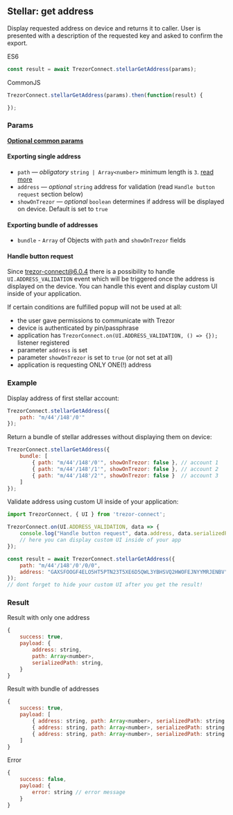 ## Stellar: get address
Display requested address on device and returns it to caller. User is presented with a description of the requested key and asked to confirm the export.

ES6
```javascript
const result = await TrezorConnect.stellarGetAddress(params);
```

CommonJS
```javascript
TrezorConnect.stellarGetAddress(params).then(function(result) {

});
```

### Params
[****Optional common params****](commonParams.md)
#### Exporting single address
* `path` — *obligatory* `string | Array<number>` minimum length is `3`. [read more](path.md)
* `address` — *optional* `string` address for validation (read `Handle button request` section below)
* `showOnTrezor` — *optional* `boolean` determines if address will be displayed on device. Default is set to `true`

#### Exporting bundle of addresses
* `bundle` - `Array` of Objects with `path` and `showOnTrezor` fields

#### Handle button request
Since trezor-connect@6.0.4 there is a possibility to handle `UI.ADDRESS_VALIDATION` event which will be triggered once the address is displayed on the device.
You can handle this event and display custom UI inside of your application.

If certain conditions are fulfilled popup will not be used at all:
- the user gave permissions to communicate with Trezor
- device is authenticated by pin/passphrase
- application has `TrezorConnect.on(UI.ADDRESS_VALIDATION, () => {});` listener registered
- parameter `address` is set
- parameter `showOnTrezor` is set to `true` (or not set at all)
- application is requesting ONLY ONE(!) address


### Example
Display address of first stellar account:
```javascript
TrezorConnect.stellarGetAddress({
    path: "m/44'/148'/0'"
});
```
Return a bundle of stellar addresses without displaying them on device:
```javascript
TrezorConnect.stellarGetAddress({
    bundle: [
        { path: "m/44'/148'/0'", showOnTrezor: false }, // account 1
        { path: "m/44'/148'/1'", showOnTrezor: false }, // account 2
        { path: "m/44'/148'/2'", showOnTrezor: false }  // account 3
    ]
});
```
Validate address using custom UI inside of your application:
```javascript
import TrezorConnect, { UI } from 'trezor-connect';

TrezorConnect.on(UI.ADDRESS_VALIDATION, data => {
    console.log("Handle button request", data.address, data.serializedPath);
    // here you can display custom UI inside of your app
});

const result = await TrezorConnect.stellarGetAddress({
    path: "m/44'/148'/0'/0/0",
    address: "GAXSFOOGF4ELO5HT5PTN23T5XE6D5QWL3YBHSVQ2HWOFEJNYYMRJENBV",
});
// dont forget to hide your custom UI after you get the result!
```

### Result
Result with only one address
```javascript
{
    success: true,
    payload: {
        address: string,
        path: Array<number>,
        serializedPath: string,
    }
}
```
Result with bundle of addresses
```javascript
{
    success: true,
    payload: [
        { address: string, path: Array<number>, serializedPath: string }, // account 1
        { address: string, path: Array<number>, serializedPath: string }, // account 2
        { address: string, path: Array<number>, serializedPath: string }, // account 3
    ]
}
```
Error
```javascript
{
    success: false,
    payload: {
        error: string // error message
    }
}
```
